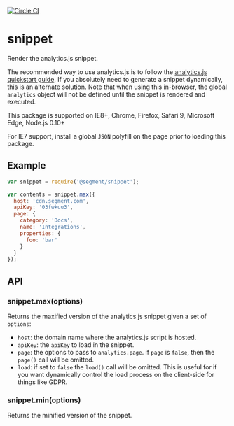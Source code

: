 [![Circle CI](https://circleci.com/gh/segmentio/snippet.svg?style=svg&circle-token=07550326ba99d575a07600ec4d8a9593120ef509)](https://circleci.com/gh/segmentio/snippet)

# snippet

  Render the analytics.js snippet.

  The recommended way to use analytics.js is to follow the [analytics.js quickstart guide](https://segment.com/docs/sources/website/analytics.js/quickstart/). If you absolutely need to generate a snippet dynamically, this is an alternate solution. Note that when using this in-browser, the global `analytics` object will not be defined until the snippet is rendered and executed.

  This package is supported on IE8+, Chrome, Firefox, Safari 9, Microsoft Edge, Node.js 0.10+

  For IE7 support, install a global `JSON` polyfill on the page prior to loading this package.

## Example

```js
var snippet = require('@segment/snippet');

var contents = snippet.max({
  host: 'cdn.segment.com',
  apiKey: '03fwkuu3',
  page: {
    category: 'Docs',
    name: 'Integrations',
    properties: {
      foo: 'bar'
    }
  }
});
```

## API

### snippet.max(options)

  Returns the maxified version of the analytics.js snippet given a set of `options`:

  * `host`: the domain name where the analytics.js script is hosted.
  * `apiKey`: the `apiKey` to load in the snippet.
  * `page`: the options to pass to `analytics.page`. if `page` is `false`, then the `page()` call will be omitted.
  * `load`: if set to `false` the `load()` call will be omitted. This is useful for if you want dynamically control the load process on the client-side for things like GDPR.


### snippet.min(options)

  Returns the minified version of the snippet.
